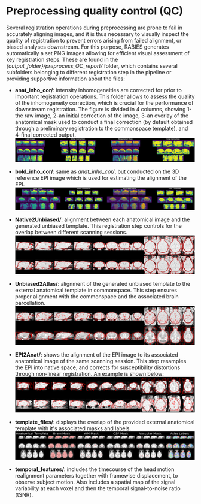 # Preprocessing quality control (QC)

Several registration operations during preprocessing are prone to fail in accurately aligning images, and it is thus necessary to visually inspect the quality of registration to prevent errors arising from failed alignment, or biased analyses downstream. For this purpose, RABIES generates automatically a set PNG images allowing for efficient visual assessment of key registration steps. These are found in the *{output_folder}/preprocess_QC_report/* folder, which contains several subfolders belonging to different registration step in the pipeline or providing supportive information about the files:

- **anat_inho_cor/**: intensity inhomogeneities are corrected for prior to important registration operations. This folder allows to assess the quality of the inhomogeneity correction, which is crucial for the performance of downstream registration. The figure is divided in 4 columns, showing 1-the raw image, 2-an initial correction of the image, 3-an overlay of the anatomical mask used to conduct a final correction (by default obtained through a preliminary registration to the commonspace template), and 4-final corrected output.
![](pics/sub-MFC067_ses-1_acq-FLASH_T1w_inho_cor.png)

- **bold_inho_cor/**: same as *anat_inho_cor/*, but conducted on the 3D reference EPI image which is used for estimating the alignment of the EPI.
![](pics/sub-MFC068_ses-1_task-rest_acq-EPI_run-1_bold_inho_cor.png)

- **Native2Unbiased/**: alignment between each anatomical image and the generated unbiased template. This registration step controls for the overlap between different scanning sessions.
![](pics/sub-MFC067_ses-1_acq-FLASH_T1w_inho_cor_registration.png)
- **Unbiased2Atlas/**: alignment of the generated unbiased template to the external anatomical template in commonspace. This step ensures proper alignment with the commonspace and the associated brain parcellation.
![](pics/atlas_registration.png)
- **EPI2Anat/**: shows the alignment of the EPI image to its associated anatomical image of the same scanning session. This step resamples the EPI into native space, and corrects for susceptibility distortions through non-linear registration. An example is shown below:
![](pics/sub-MFC068_ses-1_task-rest_acq-EPI_run-1_bold_registration.png)

- **template_files/**: displays the overlap of the provided external anatomical template with it's associated masks and labels.
![](pics/template_files.png)

- **temporal_features/**: includes the timecourse of the head motion realignment parameters together with framewise displacement, to observe subject motion. Also includes a spatial map of the signal variability at each voxel and then the temporal signal-to-noise ratio (tSNR).
